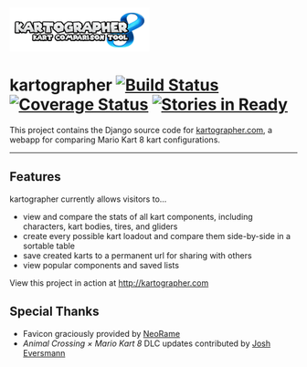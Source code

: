 <img src="kartographer/static/images/logo.png" alt="kartographer" width="245px">

# kartographer [![Build Status](https://travis-ci.org/dougwt/kartographer.svg?branch=master)](https://travis-ci.org/dougwt/kartographer) [![Coverage Status](https://img.shields.io/coveralls/dougwt/kartographer.svg)](https://coveralls.io/r/dougwt/kartographer) [![Stories in Ready](https://badge.waffle.io/dougwt/kartographer.svg?label=ready&title=Ready)](http://waffle.io/dougwt/kartographer)

This project contains the Django source code for [kartographer.com](http://kartographer.com), a webapp for comparing Mario Kart 8 kart configurations. 

---

## Features

kartographer currently allows visitors to...

- view and compare the stats of all kart components, including characters, kart bodies, tires, and gliders
- create every possible kart loadout and compare them side-by-side in a sortable table
- save created karts to a permanent url for sharing with others
- view popular components and saved lists

View this project in action at http://kartographer.com

## Special Thanks

- Favicon graciously provided by [NeoRame](http://neorame.deviantart.com/art/Wii-Wheels-v-2-271700550)
- *Animal Crossing × Mario Kart 8* DLC updates contributed by [Josh Eversmann](https://github.com/jeversmann)
